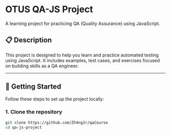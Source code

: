 # OTUS QA-JS Project

A learning project for practicing QA (Quality Assurance) using JavaScript.

## 📋 Description

This project is designed to help you learn and practice automated testing using JavaScript. It includes examples, test cases, and exercises focused on building skills as a QA engineer.

---

## 🚀 Getting Started

Follow these steps to set up the project locally:

### 1. Clone the repository

```bash
git clone https://github.com/Zh4ng1r/qaCourse
cd qa-js-project